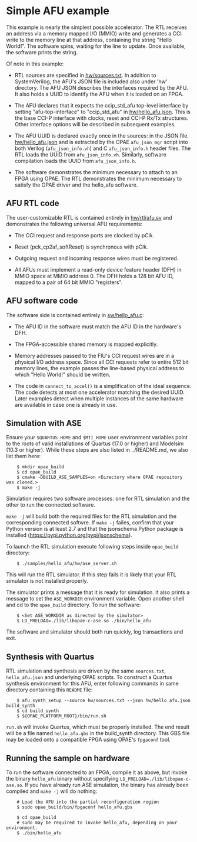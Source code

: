 # Simple AFU example

This example is nearly the simplest possible accelerator. The RTL receives an
address via a memory mapped I/O (MMIO) write and generates a CCI write to the
memory line at that address, containing the string "Hello World!". The
software spins, waiting for the line to update. Once available, the software
prints the string.

Of note in this example:

- RTL sources are specified in [hw/sources.txt](hw/sources.txt).  In addition to
  SystemVerilog, the AFU's JSON file is included also under 'hw' directory.  The AFU JSON
  describes the interfaces required by the AFU.  It also holds a UUID to
  identify the AFU when it is loaded on an FPGA.

- The AFU declares that it expects the ccip_std_afu top-level interface by
  setting "afu-top-interface" to "ccip_std_afu" in [hw/hello_afu.json](hw/hello_afu.json).
  This is the base CCI-P interface with clocks, reset and CCI-P Rx/Tx
  structures.  Other interface options will be described in subsequent
  examples.

- The AFU UUID is declared exactly once in the sources: in the JSON file.
  [hw/hello_afu.json](hw/hello_afu.json) and is extracted by
  the OPAE `afu_json_mgr` script into both Verilog (`afu_json_info.vh`) and C
  `afu_json_info.h` header files. The RTL loads the UUID from
  `afu_json_info.vh`.  Similarly, software compilation loads the
  UUID from `afu_json_info.h`.

- The software demonstrates the minimum necessary to attach to an FPGA
  using OPAE.  The RTL demonstrates the minimum necessary to satisfy the
  OPAE driver and the hello_afu software.

## AFU RTL code

The user-customizable RTL is contained entirely in
[hw/rtl/afu.sv](hw/rtl/afu.sv) and demonstrates the
following universal AFU requirements:

- The CCI request and response ports are clocked by pClk.

- Reset (pck_cp2af_softReset) is synchronous with pClk.

- Outgoing request and incoming response wires must be registered.

- All AFUs must implement a read-only device feature header (DFH) in MMIO
  space at MMIO address 0. The DFH holds a 128 bit AFU ID, mapped to a pair of
  64 bit MMIO "registers".

## AFU software code

The software side is contained entirely in [sw/hello_afu.c](sw/hello_afu.c):

- The AFU ID in the software must match the AFU ID in the hardware's DFH.

- The FPGA-accessible shared memory is mapped explicitly.

- Memory addresses passed to the FIU's CCI request wires are in a
  physical I/O address space. Since all CCI requests refer to entire 512
  bit memory lines, the example passes the line-based physical address
  to which "Hello World!" should be written.

- The code in `connect_to_accel()` is a simplification of the ideal
  sequence. The code detects at most one accelerator matching the
  desired UUID.  Later examples detect when multiple instances of the
  same hardware are available in case one is already in use.

## Simulation with ASE

  Ensure your `$QUARTUS_HOME` and `$MTI_HOME` user environment variables point
  to the roots of valid installations of Quartus (17.0 or higher) and Modelsim
  (10.3 or higher). While these steps are also listed in ../README.md, we also list them here:

```console
    $ mkdir opae_build
    $ cd opae_build
    $ cmake -DBUILD_ASE_SAMPLES=on <Directory where OPAE repository was cloned.>
    $ make -j
```

  Simulation requires two software processes: one for RTL simulation and
  the other to run the connected software.

  `make -j` will build both the required files for the RTL simulation and the
  corresponding  connected softwre. If `make -j` failes, confirm that your
  Python version is at least 2.7 and that the jsonschema Python package is installed
  (https://pypi.python.org/pypi/jsonschema).

  To launch the RTL simulation execute following steps inside `opae_build` directory:

```console
    $ ./samples/hello_afu/hw/ase_server.sh
```

  This will run the RTL simulator.  If this step fails it is
  likely that your RTL simulator is not installed properly.

  The simulator prints a message that it is ready for simulation.  It also
  prints a message to set the `ASE_WORKDIR` environment variable.  Open
  another shell and cd to the `opae_build` directory.  To run the software:

```console
    $ <Set ASE_WORKDIR as directed by the simulator>
    $ LD_PRELOAD=./lib/libopae-c-ase.so ./bin/hello_afu
```

  The software and simulator should both run quickly, log transactions and
  exit.

## Synthesis with Quartus #

  RTL simulation and synthesis are driven by the same `sources.txt`, `hello_afu.json` and
  underlying OPAE scripts.  To construct a Quartus synthesis environment
  for this AFU, enter following commands in same directory containing this
  `README` file:

```console
    $ afu_synth_setup --source hw/sources.txt --json hw/hello_afu.json build_synth
    $ cd build_synth
    $ ${OPAE_PLATFORM_ROOT}/bin/run.sh
```

  `run.sh` will invoke Quartus, which must be properly installed.  The end
  result will be a file named `hello_afu.gbs` in the build_synth directory.
  This GBS file may be loaded onto a compatible FPGA using OPAE's `fpgaconf`
  tool.

## Running the sample on hardware

To run the software connected to an FPGA, compile it as above, but invoke the
 binary `hello_afu` binary without specifying
 `LD_PRELOAD=./lib/libopae-c-ase.so`.  If you have already run ASE simulation,
 the binary has already been compiled and `make -j` will do nothing:

```console
    # Load the AFU into the partial reconfiguration region
    $ sudo opae_build/bin/fpgaconf hello_afu.gbs

    $ cd opae_build
    # sudo may be required to invoke hello_afu, depending on your environment.
    $ ./bin/hello_afu
```
